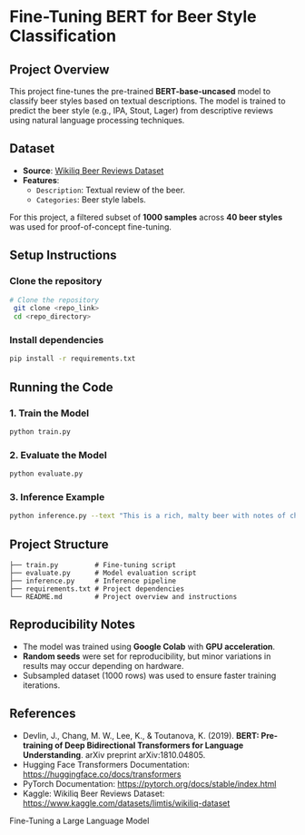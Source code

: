 # Fine-Tuning BERT for Beer Style Classification

## Project Overview

This project fine-tunes the pre-trained **BERT-base-uncased** model to classify beer styles based on textual descriptions. The model is trained to predict the beer style (e.g., IPA, Stout, Lager) from descriptive reviews using natural language processing techniques.

## Dataset

- **Source**: [Wikiliq Beer Reviews Dataset](https://www.kaggle.com/datasets/limtis/wikiliq-dataset)
- **Features**:
  - `Description`: Textual review of the beer.
  - `Categories`: Beer style labels.

For this project, a filtered subset of **1000 samples** across **40 beer styles** was used for proof-of-concept fine-tuning.

## Setup Instructions

### Clone the repository
```bash
# Clone the repository
 git clone <repo_link>
 cd <repo_directory>
```

### Install dependencies
```bash
pip install -r requirements.txt
```

## Running the Code

### 1. Train the Model
```bash
python train.py
```

### 2. Evaluate the Model
```bash
python evaluate.py
```

### 3. Inference Example
```bash
python inference.py --text "This is a rich, malty beer with notes of chocolate and coffee."
```

## Project Structure
```
├── train.py         # Fine-tuning script
├── evaluate.py      # Model evaluation script
├── inference.py     # Inference pipeline
├── requirements.txt # Project dependencies
└── README.md        # Project overview and instructions
```

## Reproducibility Notes

- The model was trained using **Google Colab** with **GPU acceleration**.
- **Random seeds** were set for reproducibility, but minor variations in results may occur depending on hardware.
- Subsampled dataset (1000 rows) was used to ensure faster training iterations.

## References

- Devlin, J., Chang, M. W., Lee, K., & Toutanova, K. (2019). **BERT: Pre-training of Deep Bidirectional Transformers for Language Understanding**. arXiv preprint arXiv:1810.04805.
- Hugging Face Transformers Documentation: https://huggingface.co/docs/transformers
- PyTorch Documentation: https://pytorch.org/docs/stable/index.html
- Kaggle: Wikiliq Beer Reviews Dataset: https://www.kaggle.com/datasets/limtis/wikiliq-dataset

Fine-Tuning a Large Language Model
